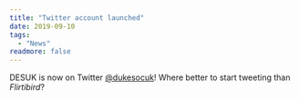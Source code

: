 ```yaml
---
title: "Twitter account launched"
date: 2019-09-10
tags:
  - "News"
readmore: false
---
```

DESUK is now on Twitter [@dukesocuk](https://twitter.com/dukesocuk)! Where better to start tweeting than *Flirtibird*?

<!--more-->

